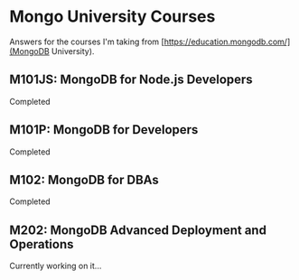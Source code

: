# Mongo University Courses

Answers for the courses I'm taking from [https://education.mongodb.com/](MongoDB University).

M101JS: MongoDB for Node.js Developers 
--------------------------------------
Completed

M101P: MongoDB for Developers
-----------------------------
Completed

M102: MongoDB for DBAs
----------------------
Completed

M202: MongoDB Advanced Deployment and Operations
------------------------------------------------
Currently working on it...
